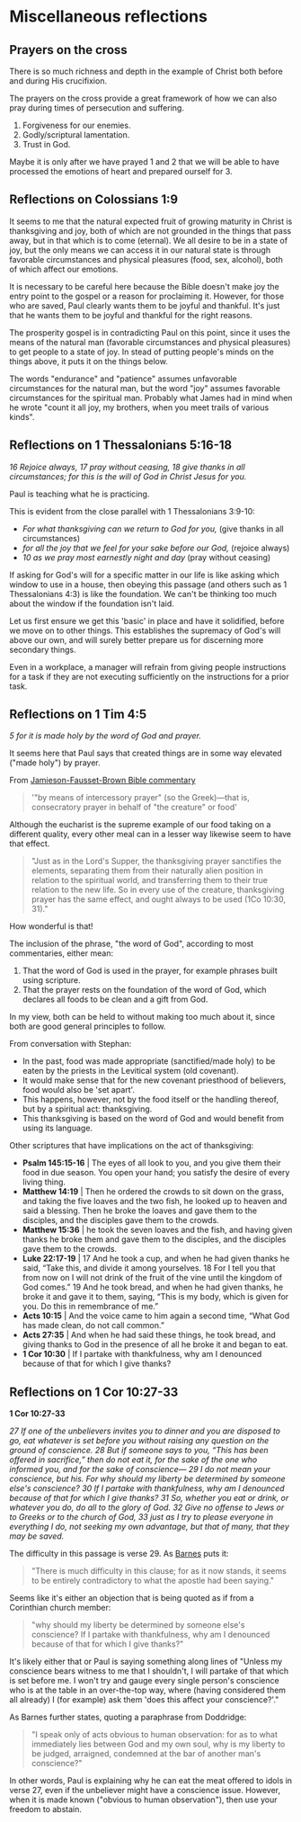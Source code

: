 # Miscellaneous reflections

## Prayers on the cross

There is so much richness and depth in the example of Christ both before and during His crucifixion.

The prayers on the cross provide a great framework of how we can also pray during times of persecution and suffering.

1. Forgiveness for our enemies.
2. Godly/scriptural lamentation.
3. Trust in God.

Maybe it is only after we have prayed 1 and 2 that we will be able to have processed the emotions of heart and prepared ourself for 3.

## Reflections on Colossians 1:9

It seems to me that the natural expected fruit of growing maturity in Christ is thanksgiving and joy, both of which are not grounded in the things that pass away, but in that which is to come (eternal).
We all desire to be in a state of joy, but the only means we can access it in our natural state is through favorable circumstances and physical pleasures (food, sex, alcohol), both of which affect our emotions.

It is necessary to be careful here because the Bible doesn't make joy the entry point to the gospel or a reason for proclaiming it.
However, for those who are saved, Paul clearly wants them to be joyful and thankful.
It's just that he wants them to be joyful and thankful for the right reasons.

The prosperity gospel is in contradicting Paul on this point, since it uses the means of the natural man (favorable circumstances and physical pleasures) to get people to a state of joy.
In stead of putting people's minds on the things above, it puts it on the things below.

The words "endurance" and "patience" assumes unfavorable circumstances for the natural man, but the word "joy" assumes favorable circumstances for the spiritual man.
Probably what James had in mind when he wrote "count it all joy, my brothers, when you meet trails of various kinds".

## Reflections on 1 Thessalonians 5:16-18

_16 Rejoice always,_
_17 pray without ceasing,_
_18 give thanks in all circumstances;_
_for this is the will of God in Christ Jesus for you._

Paul is teaching what he is practicing.

This is evident from the close parallel with 1 Thessalonians 3:9-10:

- _For what thanksgiving can we return to God for you,_ (give thanks in all circumstances)
- _for all the joy that we feel for your sake before our God,_ (rejoice always)
- _10 as we pray most earnestly night and day_ (pray without ceasing)

If asking for God's will for a specific matter in our life is like asking which window to use in a house, then obeying this passage (and others such as 1 Thessalonians 4:3) is like the foundation.
We can't be thinking too much about the window if the foundation isn't laid.

Let us first ensure we get this 'basic' in place and have it solidified, before we move on to other things.
This establishes the supremacy of God's will above our own, and will surely better prepare us for discerning more secondary things.

Even in a workplace, a manager will refrain from giving people instructions for a task if they are not executing sufficiently on the instructions for a prior task.

## Reflections on 1 Tim 4:5

_5 for it is made holy by the word of God and prayer._

It seems here that Paul says that created things are in some way elevated ("made holy") by prayer.

From [Jamieson-Fausset-Brown Bible commentary](https://biblehub.com/commentaries/1_timothy/4-5.htm) 

> '"by means of intercessory prayer" (so the Greek)—that is, consecratory prayer in behalf of "the creature" or food'

Although the eucharist is the supreme example of our food taking on a different quality, every other meal can in a lesser way likewise seem to have that effect.

> "Just as in the Lord's Supper, the thanksgiving prayer sanctifies the elements, separating them from their naturally alien position in relation to the spiritual world, and transferring them to their true relation to the new life.
> So in every use of the creature, thanksgiving prayer has the same effect, and ought always to be used (1Co 10:30, 31)."

How wonderful is that!

The inclusion of the phrase, "the word of God", according to most commentaries, either mean:

1. That the word of God is used in the prayer, for example phrases built using scripture.
2. That the prayer rests on the foundation of the word of God, which declares all foods to be clean and a gift from God.

In my view, both can be held to without making too much about it, since both are good general principles to follow.

From conversation with Stephan:

- In the past, food was made appropriate (sanctified/made holy) to be eaten by the priests in the Levitical system (old covenant).
- It would make sense that for the new covenant priesthood of believers, food would also be 'set apart'.
- This happens, however, not by the food itself or the handling thereof, but by a spiritual act: thanksgiving.
- This thanksgiving is based on the word of God and would benefit from using its language.

Other scriptures that have implications on the act of thanksgiving:

- **Psalm 145:15-16** | The eyes of all look to you, and you give them their food in due season.
  You open your hand; you satisfy the desire of every living thing.
- **Matthew 14:19** | Then he ordered the crowds to sit down on the grass, and taking the five loaves and the two fish, he looked up to heaven and said a blessing.
  Then he broke the loaves and gave them to the disciples, and the disciples gave them to the crowds.
- **Matthew 15:36** | he took the seven loaves and the fish, and having given thanks he broke them and gave them to the disciples, and the disciples gave them to the crowds.
- **Luke 22:17-19** | 17 And he took a cup, and when he had given thanks he said, “Take this, and divide it among yourselves.
  18 For I tell you that from now on I will not drink of the fruit of the vine until the kingdom of God comes.”
  19 And he took bread, and when he had given thanks, he broke it and gave it to them, saying, “This is my body, which is given for you.
  Do this in remembrance of me.”
- **Acts 10:15** | And the voice came to him again a second time, “What God has made clean, do not call common.”
- **Acts 27:35** | And when he had said these things, he took bread, and giving thanks to God in the presence of all he broke it and began to eat.
- **1 Cor 10:30** | If I partake with thankfulness, why am I denounced because of that for which I give thanks?

## Reflections on 1 Cor 10:27-33

**1 Cor 10:27-33**

_27 If one of the unbelievers invites you to dinner and you are disposed to go,_
_eat whatever is set before you without raising any question on the ground of conscience._
_28 But if someone says to you, “This has been offered in sacrifice,” then do not eat it,_
_for the sake of the one who informed you, and for the sake of conscience—_
_29 I do not mean your conscience, but his._
_For why should my liberty be determined by someone else's conscience?_
_30 If I partake with thankfulness, why am I denounced because of that for which I give thanks?_
_31 So, whether you eat or drink, or whatever you do, do all to the glory of God._
_32 Give no offense to Jews or to Greeks or to the church of God,_
_33 just as I try to please everyone in everything I do,_
_not seeking my own advantage, but that of many, that they may be saved._

The difficulty in this passage is verse 29.
As [Barnes](https://biblehub.com/commentaries/1_corinthians/10-29.htm) puts it:

> "There is much difficulty in this clause; for as it now stands, it seems to be entirely contradictory to what the apostle had been saying."

Seems like it's either an objection that is being quoted as if from a Corinthian church member:

> "why should my liberty be determined by someone else's conscience?
> If I partake with thankfulness, why am I denounced because of that for which I give thanks?"

It's likely either that or Paul is saying something along lines of "Unless my conscience bears witness to me that I shouldn't, I will partake of that which is set before me.
I won't try and gauge every single person's conscience who is at the table in an over-the-top way, where (having considered them all already) I (for example) ask them 'does this affect your conscience?'."

As Barnes further states, quoting a paraphrase from Doddridge:

> "I speak only of acts obvious to human observation: for as to what immediately lies between God and my own soul, why is my liberty to be judged, arraigned, condemned at the bar of another man's conscience?"

In other words, Paul is explaining why he can eat the meat offered to idols in verse 27, even if the unbeliever might have a conscience issue.
However, when it is made known ("obvious to human observation"), then use your freedom to abstain.
